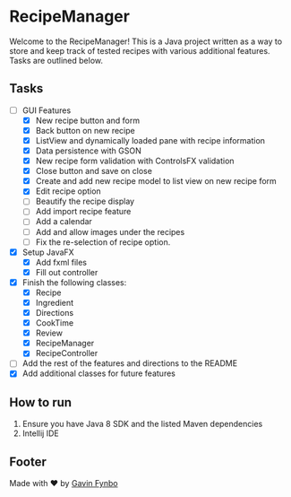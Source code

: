 # RecipeManager

Welcome to the RecipeManager! This is a Java project written as a way to store and keep track of tested recipes with 
various additional features. Tasks are outlined below.

## Tasks
* [ ] GUI Features
    * [x] New recipe button and form
    * [x] Back button on new recipe
    * [x] ListView and dynamically loaded pane with recipe information
    * [x] Data persistence with GSON
    * [x] New recipe form validation with ControlsFX validation
    * [x] Close button and save on close
    * [x] Create and add new recipe model to list view on new recipe form
    * [x] Edit recipe option
    * [ ] Beautify the recipe display
    * [ ] Add import recipe feature
    * [ ] Add a calendar
    * [ ] Add and allow images under the recipes
    * [ ] Fix the re-selection of recipe option.
* [x] Setup JavaFX
    * [x] Add fxml files
    * [x] Fill out controller
* [x] Finish the following classes:
    * [x] Recipe
    * [x] Ingredient
    * [x] Directions
    * [x] CookTime
    * [x] Review
    * [x] RecipeManager
    * [x] RecipeController
* [ ] Add the rest of the features and directions to the README
* [x] Add additional classes for future features

## How to run
1. Ensure you have Java 8 SDK and the listed Maven dependencies
2. Intellij IDE

## Footer

Made with ❤️ by [Gavin Fynbo](https://gavinfynbo.com)